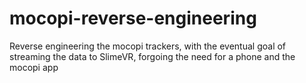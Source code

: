 # mocopi-reverse-engineering
Reverse engineering the mocopi trackers, with the eventual goal of streaming the data to SlimeVR, forgoing the need for a phone and the mocopi app
